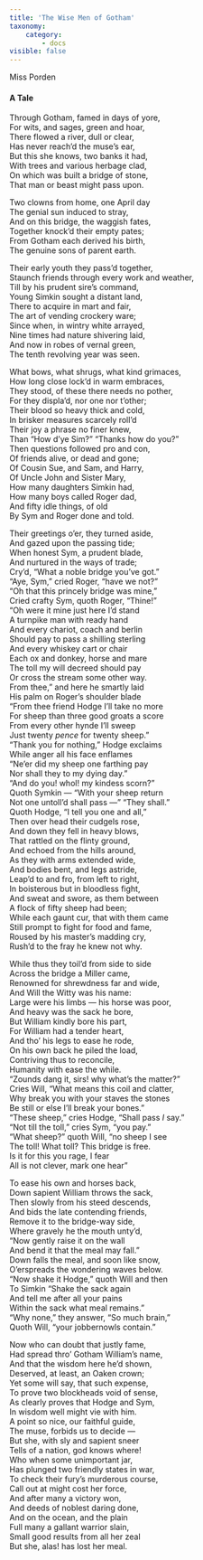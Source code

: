 ```yaml
---
title: 'The Wise Men of Gotham'
taxonomy:
    category:
        - docs
visible: false
---
```


<div class="author">Miss Porden</div>

#### A Tale  
  
Through Gotham, famed in days of yore,  
For wits, and sages, green and hoar,  
There flowed a river, dull or clear,  
Has never reach’d the muse’s ear,  
But this she knows, two banks it had,  
With trees and various herbage clad,  
On which was built a bridge of stone,  
That man or beast might pass upon.  
  
Two clowns from home, one April day  
The genial sun induced to stray,  
And on this bridge, the waggish fates,  
Together knock’d their empty pates;  
From Gotham each derived his birth,  
The genuine sons of parent earth.  
  
Their early youth they pass’d together,  
Staunch friends through every work and weather,  
Till by his prudent sire’s command,  
Young Simkin sought a distant land,  
There to acquire in mart and fair,  
The art of vending crockery ware;  
Since when, in wintry white arrayed,  
Nine times had nature shivering laid,  
And now in robes of vernal green,  
The tenth revolving year was seen.  
  
What bows, what shrugs, what kind grimaces,  
How long close lock’d in warm embraces,  
They stood, of these there needs no pother,  
For they displa’d, nor one nor t’other;  
Their blood so heavy thick and cold,  
In brisker measures scarcely roll’d  
Their joy a phrase no finer knew,  
Than “How d’ye Sim?” “Thanks how do you?”  
Then questions followed pro and con,  
Of friends alive, or dead and gone;  
Of Cousin Sue, and Sam, and Harry,  
Of Uncle John and Sister Mary,  
How many daughters Simkin had,  
How many boys called Roger dad,  
And fifty idle things, of old  
By Sym and Roger done and told.  
  
Their greetings o’er, they turned aside,  
And gazed upon the passing tide;  
When honest Sym, a prudent blade,  
And nurtured in the ways of trade;  
Cry’d, “What a noble bridge you’ve got.”  
“Aye, Sym,” cried Roger, “have we not?”  
“Oh that this princely bridge was mine,”  
Cried crafty Sym, quoth Roger, “Thine!”  
“Oh were it mine just here I’d stand  
A turnpike man with ready hand  
And every chariot, coach and berlin  
Should pay to pass a shilling sterling  
And every whiskey cart or chair  
Each ox and donkey, horse and mare  
The toll my will decreed should pay  
Or cross the stream some other way.  
From thee,” and here he smartly laid  
His palm on Roger’s shoulder blade  
“From thee friend Hodge I’ll take no more  
For sheep than three good groats a score  
From every other hynde I’ll sweep  
Just twenty *pence* for twenty sheep.”  
“Thank you for nothing,” Hodge exclaims  
While anger all his face enflames  
“Ne’er did my sheep one farthing pay  
Nor shall they to my dying day.”  
“And do you! whol! my kindess scorn?”  
Quoth Symkin — “With your sheep return  
Not one untoll’d shall pass —” “They shall.”  
Quoth Hodge, “I tell you one and all,”  
Then over head their cudgels rose,  
And down they fell in heavy blows,  
That rattled on the flinty ground,  
And echoed from the hills around,  
As they with arms extended wide,  
And bodies bent, and legs astride,  
Leap’d to and fro, from left to right,  
In boisterous but in bloodless fight,  
And sweat and swore, as them between  
A flock of fifty sheep had been;  
While each gaunt cur, that with them came  
Still prompt to fight for food and fame,  
Roused by his master’s madding cry,  
Rush’d to the fray he knew not why.  
  
While thus they toil’d from side to side  
Across the bridge a Miller came,  
Renowned for shrewdness far and wide,  
And Will the Witty was his name:  
Large were his limbs — his horse was poor,  
And heavy was the sack he bore,  
But William kindly bore his part,  
For William had a tender heart,  
And tho’ his legs to ease he rode,  
On his own back he piled the load,  
Contriving thus to reconcile,  
Humanity with ease the while.  
“Zounds dang it, sirs! why what’s the matter?”  
Cries Will, “What means this coil and clatter,  
Why break you with your staves the stones  
Be still or else I’ll break your bones.”  
“These sheep,” cries Hodge, “Shall pass *I* say.”  
“Not till the toll,” cries Sym, “you pay.”  
“What sheep?” quoth Will, “no sheep I see  
The toll! What toll? This bridge is free.  
Is it for this you rage, I fear  
All is not clever, mark one hear”  
  
To ease his own and horses back,  
Down sapient William throws the sack,  
Then slowly from his steed descends,  
And bids the late contending friends,  
Remove it to the bridge-way side,  
Where gravely he the mouth unty’d,  
“Now gently raise it on the wall  
And bend it that the meal may fall.”  
Down falls the meal, and soon like snow,  
O’erspreads the wondering waves below.  
“Now shake it Hodge,” quoth Will and then  
To Simkin “Shake the sack again  
And tell me after all your pains  
Within the sack what meal remains.”  
“Why none,” they answer, “So much brain,”  
Quoth Will, “your jobbernowls contain.”  
  
Now who can doubt that justly fame,  
Had spread thro’ Gotham William’s name,  
And that the wisdom here he’d shown,  
Deserved, at least, an Oaken crown;  
Yet some will say, that such expense,  
To prove two blockheads void of sense,  
As clearly proves that Hodge and Sym,  
In wisdom well might vie with him.  
A point so nice, our faithful guide,  
The muse, forbids us to decide —  
But she, with sly and sapient sneer  
Tells of a nation, god knows where!  
Who when some unimportant jar,  
Has plunged two friendly states in war,  
To check their fury’s murderous course,  
Call out at might cost her force,  
And after many a victory won,  
And deeds of noblest daring done,  
And on the ocean, and the plain  
Full many a gallant warrior slain,  
Small good results from all her zeal  
But she, alas! has lost her meal.